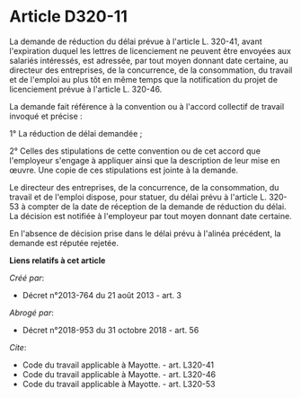 # Article D320-11

La demande de réduction du délai prévue à l'article L. 320-41, avant l'expiration duquel les lettres de licenciement ne
peuvent être envoyées aux salariés intéressés, est adressée, par tout moyen donnant date certaine, au directeur des
entreprises, de la concurrence, de la consommation, du travail et de l'emploi au plus tôt en même temps que la notification
du projet de licenciement prévue à l'article L. 320-46. 

La demande fait référence à la convention ou à l'accord collectif de travail invoqué et précise : 

1° La réduction de délai demandée ; 

2° Celles des stipulations de cette convention ou de cet accord que l'employeur s'engage à appliquer ainsi que la description
de leur mise en œuvre. Une copie de ces stipulations est jointe à la demande. 

Le directeur des entreprises, de la concurrence, de la consommation, du travail et de l'emploi dispose, pour statuer, du
délai prévu à l'article L. 320-53 à compter de la date de réception de la demande de réduction du délai. La décision est
notifiée à l'employeur par tout moyen donnant date certaine. 

En l'absence de décision prise dans le délai prévu à l'alinéa précédent, la demande est réputée rejetée.

**Liens relatifs à cet article**

_Créé par_:

  - Décret n°2013-764 du 21 août 2013 - art. 3

_Abrogé par_:

  - Décret n°2018-953 du 31 octobre 2018 - art. 56

_Cite_:

  - Code du travail applicable à Mayotte. - art. L320-41
  - Code du travail applicable à Mayotte. - art. L320-46
  - Code du travail applicable à Mayotte. - art. L320-53
